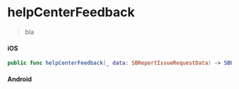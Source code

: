 # helpCenterFeedback

> bla

<!-- tabs:start -->

#### **iOS**

```swift
public func helpCenterFeedback(_ data: SBReportIssueRequestData) -> SBPromise<Void>
```

#### **Android**

```kotlin
```

<!-- tabs:end -->